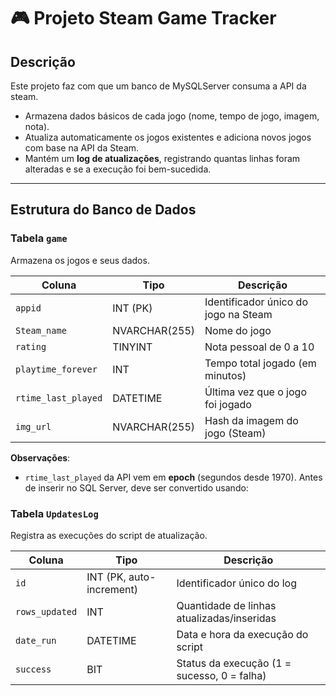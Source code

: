# 🎮 Projeto Steam Game Tracker

## Descrição

Este projeto faz com que um banco de MySQLServer consuma a API da steam.

- Armazena dados básicos de cada jogo (nome, tempo de jogo, imagem, nota).  
- Atualiza automaticamente os jogos existentes e adiciona novos jogos com base na API da Steam.  
- Mantém um **log de atualizações**, registrando quantas linhas foram alteradas e se a execução foi bem-sucedida.  

---

## Estrutura do Banco de Dados

### Tabela `game`

Armazena os jogos e seus dados.

| Coluna             | Tipo           | Descrição |
|-------------------|---------------|-----------|
| `appid`           | INT (PK)      | Identificador único do jogo na Steam |
| `Steam_name`      | NVARCHAR(255) | Nome do jogo |
| `rating`          | TINYINT       | Nota pessoal de 0 a 10 |
| `playtime_forever`| INT           | Tempo total jogado (em minutos) |
| `rtime_last_played` | DATETIME     | Última vez que o jogo foi jogado |
| `img_url`         | NVARCHAR(255) | Hash da imagem do jogo (Steam) |

**Observações**:

- `rtime_last_played` da API vem em **epoch** (segundos desde 1970). Antes de inserir no SQL Server, deve ser convertido usando:

### Tabela `UpdatesLog`

Registra as execuções do script de atualização.

| Coluna        | Tipo                  | Descrição |
|--------------|-----------------------|-----------|
| `id`         | INT (PK, auto-increment) | Identificador único do log |
| `rows_updated` | INT                  | Quantidade de linhas atualizadas/inseridas |
| `date_run`   | DATETIME              | Data e hora da execução do script |
| `success`    | BIT                   | Status da execução (1 = sucesso, 0 = falha) |
